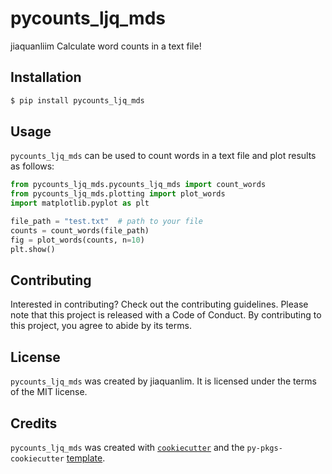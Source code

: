 # pycounts_ljq_mds
 jiaquanliim
Calculate word counts in a text file!

## Installation

```bash
$ pip install pycounts_ljq_mds
```

## Usage

`pycounts_ljq_mds` can be used to count words in a text file and plot results
as follows:

```python
from pycounts_ljq_mds.pycounts_ljq_mds import count_words
from pycounts_ljq_mds.plotting import plot_words
import matplotlib.pyplot as plt

file_path = "test.txt"  # path to your file
counts = count_words(file_path)
fig = plot_words(counts, n=10)
plt.show()
```

## Contributing

Interested in contributing? Check out the contributing guidelines. Please note that this project is released with a Code of Conduct. By contributing to this project, you agree to abide by its terms.

## License

`pycounts_ljq_mds` was created by jiaquanlim. It is licensed under the terms of the MIT license.

## Credits

`pycounts_ljq_mds` was created with [`cookiecutter`](https://cookiecutter.readthedocs.io/en/latest/) and the `py-pkgs-cookiecutter` [template](https://github.com/py-pkgs/py-pkgs-cookiecutter).
